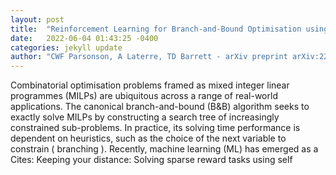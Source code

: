 ```yaml
---
layout: post
title:  "Reinforcement Learning for Branch-and-Bound Optimisation using Retrospective Trajectories"
date:   2022-06-04 01:43:25 -0400
categories: jekyll update
author: "CWF Parsonson, A Laterre, TD Barrett - arXiv preprint arXiv:2205.14345, 2022"
---
```

Combinatorial optimisation problems framed as mixed integer linear programmes (MILPs) are ubiquitous across a range of real-world applications. The canonical branch-and-bound (B&B) algorithm seeks to exactly solve MILPs by constructing a search tree of increasingly constrained sub-problems. In practice, its solving time performance is dependent on heuristics, such as the choice of the next variable to constrain ( branching ). Recently, machine learning (ML) has emerged as a  Cites: Keeping your distance: Solving sparse reward tasks using self 